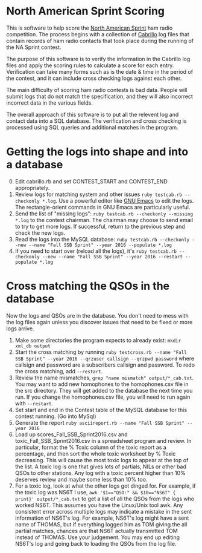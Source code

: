 # North American Sprint Scoring

This is software to help score the [North American Sprint](http://ssbsprint.com/) ham radio competition. The process
begins with a collection of [Cabrillo](http://www.kkn.net/~trey/cabrillo/) log files that contain records of ham
radio contacts that took place during the running of the NA Sprint contest.

The purpose of this software is to verify the information in the Cabrillo log files and apply the scoring rules to
calculate a score for each entry.  Verification can take many forms such as is the date & time in the period of
the contest, and it can include cross checking logs against each other.

The main difficulty of scoring ham radio contests is bad data. People will submit logs that do not match the
specification, and they will also incorrect incorrect data in the various fields.

The overall approach of this software is to put all the relevent log and contact data into a SQL database. The
verification and cross checking is processed using SQL queries and additional matches in the program.

# Getting the logs into shape and into a database

0. Edit cabrillo.rb and set CONTEST_START and CONTEST_END appropriately.
1. Review logs for matching system and other issues `ruby testcab.rb --checkonly *.log`. Use a powerful editor
   like [GNU Emacs](https://www.gnu.org/s/emacs) to edit the logs. The rectangle-orient commands in GNU Emacs are
   particularly useful.
2. Send the list of "missing logs": `ruby testcab.rb --checkonly --missing *.log` to the contest chairman. The
   chairman may choose to send email to try to get more logs. If successful, return to the previous step and check
   the new logs.
3. Read the logs into the MySQL database: `ruby testcab.rb --checkonly --new --name "Fall SSB Sprint" --year 2016
   --populate *.log`
4. If you need to start over (reload all the logs), it's `ruby testcab.rb --checkonly --new --name "Fall SSB Sprint"
   --year 2016 --restart --populate *.log`

# Cross matching the QSOs in the database

Now the logs and QSOs are in the database. You don't need to mess with the log files again unless you discover
issues that need to be fixed or more logs arrive.

1. Make some directories the program expects to already exist: `mkdir xml_db output`
2. Start the cross matching by running `ruby testcross.rb --name "Fall SSB Sprint" --year 2016 --qrzuser callsign
   --qrzpwd password` where callsign and password are a subscribers callsign and password.  To redo the cross
   matching, add `--restart`.
3. Review the name mismatches, `grep "name mismatch" output/*_cab.txt`. You may want to add new homophones to
   the homophones.csv file in the src directory. They will get added to the database the next time you run.  If
   you change the homophones.csv file, you will need to run again with `--restart`.
3. Set start and end in the Contest table of the MySQL database for this contest running. (Go into MySql)
4. Generate the report `ruby asciireport.rb --name "Fall SSB Sprint" --year 2016`
5. Load up scores_Fall_SSB_Sprint2016.csv and toxic_Fall_SSB_Sprint2016.csv in a spreadsheet program and
   review.  In particular, format the % Toxic column of the toxic report as a percentage, and then sort
   the whole toxic worksheet by % Toxic decreasing. This will cause the most toxic logs to appear at the
   top of the list. A toxic log is one that gives lots of partials, NILs or other bad QSOs to other stations.
   Any log with a toxic percent higher than 10% deserves review and maybe some less than 10% too.
6. For a toxic log, look at what the other logs got dinged for. For example, if the toxic log was
   NS6T I use, `awk '$1=="QSO:" && $10=="NS6T" { print}' output/*_cab.txt` to get a list of all the QSOs
   from the logs who worked NS6T. This assumes you have the Linux/Unix tool awk.  Any consistent error
   across multiple logs may indicate a mistake in the sent information of NS6T's log.  For example,
   NS6T's log might have a sent name of THOMAS, but if everything logged him as TOM giving the all
   partial matches, chances are that NS6T actually transmitted TOM instead of THOMAS. Use your judgement.
   You may end up editing NS6T's log and going back to loading the QSOs from the log file.
 

